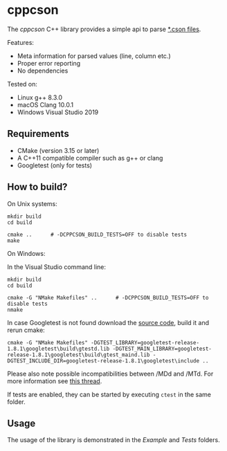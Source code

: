 # cppcson

The *cppcson* C++ library provides a simple api to parse
[*.cson files](https://github.com/bevry/cson).

Features:

* Meta information for parsed values (line, column etc.)
* Proper error reporting
* No dependencies

Tested on:

* Linux g++ 8.3.0
* macOS Clang 10.0.1
* Windows Visual Studio 2019

## Requirements

* CMake (version 3.15 or later)
* A C++11 compatible compiler such as g++ or clang
* Googletest (only for tests)

## How to build?

On Unix systems:

```
mkdir build
cd build

cmake ..      # -DCPPCSON_BUILD_TESTS=OFF to disable tests
make
```

On Windows:

In the Visual Studio command line:

```
mkdir build
cd build

cmake -G "NMake Makefiles" ..      # -DCPPCSON_BUILD_TESTS=OFF to disable tests
nmake
```

In case Googletest is not found download the
[source code](https://github.com/google/googletest), build it and rerun cmake:

```
cmake -G "NMake Makefiles" -DGTEST_LIBRARY=googletest-release-1.8.1\googletest\build\gtestd.lib -DGTEST_MAIN_LIBRARY=googletest-release-1.8.1\googletest\build\gtest_maind.lib -DGTEST_INCLUDE_DIR=googletest-release-1.8.1\googletest\include ..
```

Please also note possible incompatibilities between /MDd and /MTd. For more
information see
[this thread](https://stackoverflow.com/questions/12540970/how-to-make-gtest-build-mdd-instead-of-mtd-by-default-using-cmake).

If tests are enabled, they can be started by executing ```ctest``` in the same folder.

## Usage

The usage of the library is demonstrated in the *Example* and *Tests* folders.
